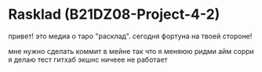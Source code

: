 # Rasklad (B21DZ08-Project-4-2)

 привет! это медиа о таро "расклад". сегодня фортуна на твоей стороне!


мне нужно сделать коммит в мейне так что я меняюю ридми айм сорри я делаю тест гитхаб экшнс ничеее не работает
